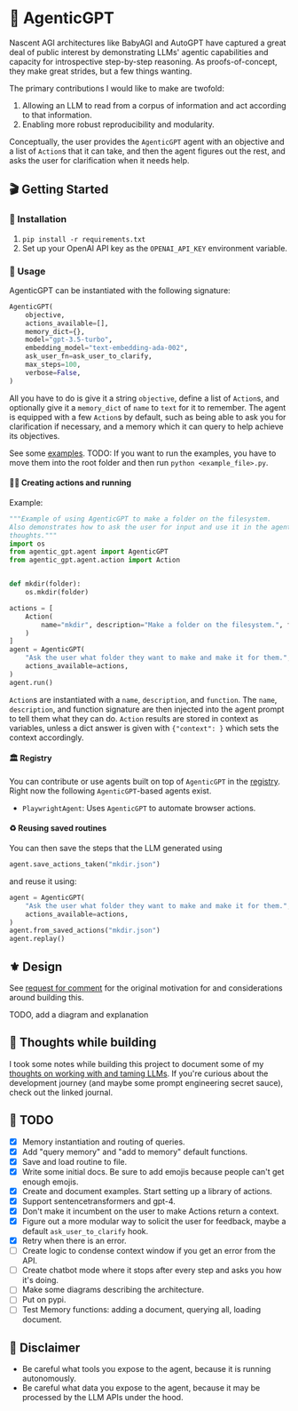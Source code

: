 # 🪽 AgenticGPT

Nascent AGI architectures like BabyAGI and AutoGPT have captured a great deal of public interest by demonstrating LLMs' agentic capabilities and capacity for introspective step-by-step reasoning. As proofs-of-concept, they make great strides, but a few things wanting.

The primary contributions I would like to make are twofold:
1. Allowing an LLM to read from a corpus of information and act according to that information.
2. Enabling more robust reproducibility and modularity.

Conceptually, the user provides the `AgenticGPT` agent with an objective and a list of `Action`s that it can take, and then the agent figures out the rest, and asks the user for clarification when it needs help.

## 🎬 Getting Started
### 🔨 Installation
1. `pip install -r requirements.txt`
2. Set up your OpenAI API key as the `OPENAI_API_KEY` environment variable.

### 🦭 Usage
AgenticGPT can be instantiated with the following signature:
```python
AgenticGPT(
    objective,
    actions_available=[],
    memory_dict={},
    model="gpt-3.5-turbo",
    embedding_model="text-embedding-ada-002",
    ask_user_fn=ask_user_to_clarify,
    max_steps=100,
    verbose=False,
)
```
All you have to do is give it a string `objective`, define a list of `Action`s, and optionally give it a `memory_dict` of `name` to `text` for it to remember. The agent is equipped with a few `Action`s by default, such as being able to ask you for clarification if necessary, and a memory which it can query to help achieve its objectives.

See some [examples](examples/). TODO: If you want to run the examples, you have to move them into the root folder and then run `python <example_file>.py`.

#### 🏃🏽 Creating actions and running

Example: 

```python
"""Example of using AgenticGPT to make a folder on the filesystem.
Also demonstrates how to ask the user for input and use it in the agent's
thoughts."""
import os
from agentic_gpt.agent import AgenticGPT
from agentic_gpt.agent.action import Action


def mkdir(folder):
    os.mkdir(folder)

actions = [
    Action(
        name="mkdir", description="Make a folder on the filesystem.", function=mkdir
    )
]
agent = AgenticGPT(
    "Ask the user what folder they want to make and make it for them.",
    actions_available=actions,
)
agent.run()
```

`Action`s are instantiated with a `name`, `description`, and `function`. The `name`, `description`, and function signature are then injected into the agent prompt to tell them what they can do. `Action` results are stored in context as variables, unless a dict answer is given with `{"context": }` which sets the context accordingly.

#### 🏛️ Registry

You can contribute or use agents built on top of `AgenticGPT` in the [registry](agentic_gpt/registry/readme.md). Right now the following `AgenticGPT`-based agents exist. 

- `PlaywrightAgent`: Uses `AgenticGPT` to automate browser actions.

#### ♻️ Reusing saved routines
You can then save the steps that the LLM generated using

```python
agent.save_actions_taken("mkdir.json")
```

and reuse it using: 

```python
agent = AgenticGPT(
    "Ask the user what folder they want to make and make it for them.",
    actions_available=actions,
)
agent.from_saved_actions("mkdir.json")
agent.replay()
```

## ⚜️ Design

See [request for comment](docs/motivation-rfc.md) for the original motivation for and considerations around building this.

TODO, add a diagram and explanation

## 🤔 Thoughts while building

I took some notes while building this project to document some of my [thoughts on working with and taming LLMs](docs/journal.md). If you're curious about the development journey (and maybe some prompt engineering secret sauce), check out the linked journal. 

## 🧱 TODO

- [x] Memory instantiation and routing of queries.
- [x] Add "query memory" and "add to memory" default functions.
- [x] Save and load routine to file.
- [x] Write some initial docs. Be sure to add emojis because people can't get enough emojis.
- [x] Create and document examples. Start setting up a library of actions.
- [x] Support sentencetransformers and gpt-4.
- [x] Don't make it incumbent on the user to make Actions return a context.
- [x] Figure out a more modular way to solicit the user for feedback, maybe a default `ask_user_to_clarify` hook.
- [x] Retry when there is an error.
- [ ] Create logic to condense context window if you get an error from the API.
- [ ] Create chatbot mode where it stops after every step and asks you how it's doing.
- [ ] Make some diagrams describing the architecture.
- [ ] Put on pypi.
- [ ] Test Memory functions: adding a document, querying all, loading document.

## 🚨 Disclaimer

- Be careful what tools you expose to the agent, because it is running autonomously.
- Be careful what data you expose to the agent, because it may be processed by the LLM APIs under the hood.
